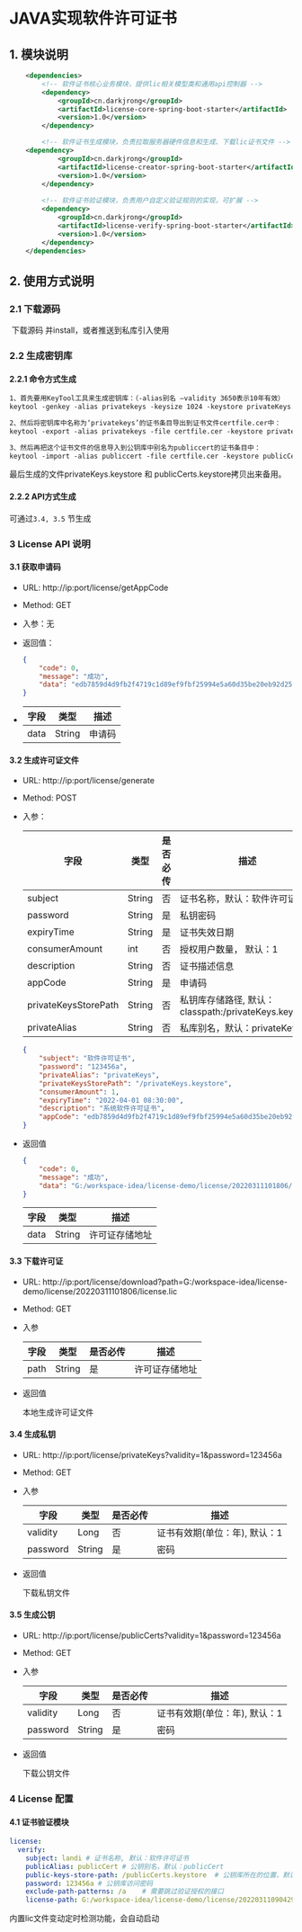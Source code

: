 # JAVA实现软件许可证书

## 1. 模块说明

```xml
    <dependencies>
        <!-- 软件证书核心业务模块，提供lic相关模型类和通用api控制器 -->
        <dependency>
            <groupId>cn.darkjrong</groupId>
            <artifactId>license-core-spring-boot-starter</artifactId>
            <version>1.0</version>
        </dependency>

		<!-- 软件证书生成模块，负责拉取服务器硬件信息和生成、下载lic证书文件 -->
	<dependency>
            <groupId>cn.darkjrong</groupId>
            <artifactId>license-creator-spring-boot-starter</artifactId>
            <version>1.0</version>
        </dependency>
		
		<!-- 软件证书验证模块，负责用户自定义验证规则的实现，可扩展 -->
        <dependency>
            <groupId>cn.darkjrong</groupId>
            <artifactId>license-verify-spring-boot-starter</artifactId>
            <version>1.0</version>
        </dependency>
    </dependencies>
```

## 2. 使用方式说明

### 2.1 下载源码

​	下载源码 并install，或者推送到私库引入使用

### 2.2 生成密钥库

#### 2.2.1 命令方式生成

```tex
1、首先要用KeyTool工具来生成密钥库：（-alias别名 –validity 3650表示10年有效）
keytool -genkey -alias privatekeys -keysize 1024 -keystore privateKeys.keystore -validity 3650

2、然后将密钥库中名称为‘privatekeys’的证书条目导出到证书文件certfile.cer中：
keytool -export -alias privatekeys -file certfile.cer -keystore privateKeys.keystore

3、然后再把这个证书文件的信息导入到公钥库中别名为publiccert的证书条目中：
keytool -import -alias publiccert -file certfile.cer -keystore publicCerts.keystore
```

最后生成的文件privateKeys.keystore 和 publicCerts.keystore拷贝出来备用。

#### 2.2.2 API方式生成

 可通过`3.4, 3.5` 节生成

### 3 License API 说明

#### 3.1 获取申请码

- URL: http://ip:port/license/getAppCode

- Method: GET 	

- 入参：无

- 返回值：

  ```json
  {
      "code": 0,
      "message": "成功",
      "data": "edb7859d4d9fb2f4719c1d89ef9fbf25994e5a60d35be20eb92d25d6d98613963b67f8281ec64ad16d5872569e461671dcf6e8c04c5c6f47d597fc96dfa8dcdbeabeeeec49834575d4e4026403e6f794ababfaa5852e7737d6ede60c7f4a6b5c3027198f424e9e40538567b41a70e7a7c5be8be60f4b671d27b840734d1ff6fd08771a81c8470f93747233b68597f9475be57b4dcd0087f23cba53c9825921f3dd53202f799c7b14919d229230879c6223abf434e9a0bdeb8148ce66549bc882f8da53f86e956cbbf29ddc71481fb576cb93847968fedcdb094811f5129a4072f85d05a6b19860e8ac2bc7b82c447afb"
  }
  ```
  
- | 字段 | 类型   | 描述   |
  | ---- | ------ | ------ |
  | data | String | 申请码 |

#### 3.2 生成许可证文件

- URL: http://ip:port/license/generate

- Method: POST

- 入参：

  | 字段                 | 类型   | 是否必传 | 描述                                               |
  | -------------------- | ------ | -------- | -------------------------------------------------- |
  | subject              | String | 否       | 证书名称，默认：软件许可证书                       |
  | password             | String | 是       | 私钥密码                                           |
  | expiryTime           | String | 是       | 证书失效日期                                       |
  | consumerAmount       | int    | 否       | 授权用户数量， 默认：1                             |
  | description          | String | 否       | 证书描述信息                                       |
  | appCode              | String | 是       | 申请码                                             |
  | privateKeysStorePath | String | 否       | 私钥库存储路径, 默认：classpath:/privateKeys.keystore |
  | privateAlias         | String | 否       | 私库别名，默认：privateKeys                        |
  
  ```json
  {
      "subject": "软件许可证书",
      "password": "123456a",
      "privateAlias": "privateKeys",
      "privateKeysStorePath": "/privateKeys.keystore",
      "consumerAmount": 1,
      "expiryTime": "2022-04-01 08:30:00",
      "description": "系统软件许可证书",
      "appCode": "edb7859d4d9fb2f4719c1d89ef9fbf25994e5a60d35be20eb92d25d6d98613963b67f8281ec64ad16d5872569e461671dcf6e8c04c5c6f47d597fc96dfa8dcdbeabeeeec49834575d4e4026403e6f794ababfaa5852e7737d6ede60c7f4a6b5c3027198f424e9e40538567b41a70e7a7c5be8be60f4b671d27b840734d1ff6fd08771a81c8470f93747233b68597f9475be57b4dcd0087f23cba53c9825921f3dd53202f799c7b14919d229230879c6223abf434e9a0bdeb8148ce66549bc882f8da53f86e956cbbf29ddc71481fb576cb93847968fedcdb094811f5129a4072f85d05a6b19860e8ac2bc7b82c447afb"
  }
  ```
  
- 返回值

  ```json
  {
      "code": 0,
      "message": "成功",
      "data": "G:/workspace-idea/license-demo/license/20220311101806/license.lic"
  }
  ```

  | 字段 | 类型   | 描述           |
  | ---- | ------ | -------------- |
  | data | String | 许可证存储地址 |

#### 3.3 下载许可证

 - URL: http://ip:port/license/download?path=G:/workspace-idea/license-demo/license/20220311101806/license.lic

 - Method: GET

 - 入参

   | 字段 | 类型   | 是否必传 | 描述           |
   | ---- | ------ | -------- | -------------- |
   | path | String | 是       | 许可证存储地址 |

- 返回值

  本地生成许可证文件

#### 3.4 生成私钥

 - URL: http://ip:port/license/privateKeys?validity=1&password=123456a

 - Method: GET

 - 入参

   | 字段     | 类型   | 是否必传 | 描述                          |
   | -------- | ------ | -------- | ----------------------------- |
   | validity | Long   | 否       | 证书有效期(单位：年), 默认：1 |
   | password | String | 是       | 密码                          |

- 返回值

  下载私钥文件

#### 3.5 生成公钥

 - URL: http://ip:port/license/publicCerts?validity=1&password=123456a

 - Method: GET

 - 入参

   | 字段     | 类型   | 是否必传 | 描述                          |
   | -------- | ------ | -------- | ----------------------------- |
   | validity | Long   | 否       | 证书有效期(单位：年), 默认：1 |
   | password | String | 是       | 密码                          |

- 返回值

  下载公钥文件

### 4 License 配置

#### 4.1 证书验证模块

```yaml
license:
  verify:
    subject: landi # 证书名称, 默认：软件许可证书
    publicAlias: publicCert # 公钥别名，默认：publicCert
    public-keys-store-path: /publicCerts.keystore  # 公钥库所在的位置，默认：classpath:/publicCerts.store
    password: 123456a # 公钥库访问密码
    exclude-path-patterns: /a    # 需要跳过验证授权的接口
    license-path: G:/workspace-idea/license-demo/license/20220311090429/license.lic # 证书位置， 默认：classpath:license.lic
```

内置lic文件变动定时检测功能，会自动启动



























